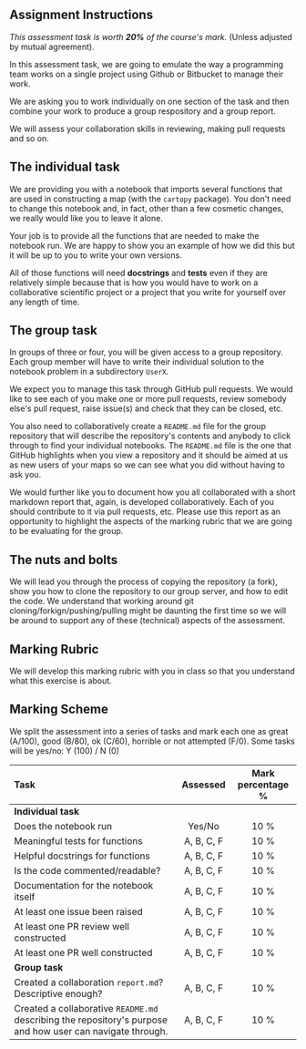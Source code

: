 ## Assignment Instructions

*This assessment task is worth **20%** of the course's mark.* (Unless adjusted by mutual agreement).

In this assessment task, we are going to emulate the way a programming team works
on a single project using Github or Bitbucket to manage their work.

We are asking you to work individually on one section of the task and then combine
your work to produce a group respository and a group report.

We will assess your collaboration skills in reviewing, making pull requests and so on.

## The individual task

We are providing you with a notebook that imports several functions that are used in 
constructing a map (with the `cartopy` package). You don't need to change this notebook
and, in fact, other than a few cosmetic changes, we really would like you to leave it alone.

Your job is to provide all the functions that are needed to make the notebook run. We are happy to
show you an example of how we did this but it will be up to you to write your own versions.

All of those functions will need **docstrings** and **tests** even if they are relatively 
simple because that is how you would have to work on a collaborative scientific project or
a project that you write for yourself over any length of time.

## The group task

In groups of three or four, you will be given access to a group repository. Each group member
will have to write their individual solution to the notebook problem in a subdirectory `UserX`. 

We expect you to manage this task through GitHub pull requests. We would like to see each of
you make one or more pull requests, review somebody else's pull request, raise issue(s) and 
check that they can be closed, etc.

You also need to collaboratively create a `README.md` file for the group repository that will
describe the repository's contents and anybody to click through to find your individual notebooks.
The `README.md` file is the one that GitHub highlights when you view a repository and it should be
aimed at us as new users of your maps so we can see what you did without having to ask you.

We would further like you to document how you all collaborated with a short markdown report 
that, again, is developed collaboratively. Each of you should contribute to it via pull requests, etc.
Please use this report as an opportunity to highlight the aspects of the marking rubric that we
are going to be evaluating for the group.

## The nuts and bolts

We will lead you through the process of copying the repository (a fork), show you how
to clone the repository to our group server, and how to edit the code. We understand
that working around git cloning/forkign/pushing/pulling might be daunting the first
time so we will be around to support any of these (technical) aspects of the assessment.

## Marking Rubric

We will develop this marking rubric with you in class so that you
understand what this exercise is about.


## Marking Scheme

We split the assessment into a series of tasks and mark each one
as great (A/100), good (B/80), ok (C/60), horrible or not attempted (F/0). 
Some tasks will be yes/no: Y (100) / N (0) 


| Task | Assessed | Mark percentage %|
|:-------------- |:-----------:|:-----:|
| **Individual task**                          |            |      |
| Does the notebook run                        | Yes/No     | 10 % |
| Meaningful tests for functions               | A, B, C, F | 10 % |
| Helpful docstrings for functions             | A, B, C, F | 10 % |
| Is the code commented/readable?              | A, B, C, F | 10 % |
| Documentation for the notebook itself        | A, B, C, F | 10 % |
| At least one issue been raised               | A, B, C, F | 10 % |
| At least one PR review well constructed      | A, B, C, F | 10 % |
| At least one PR well constructed             | A, B, C, F | 10 % |
| **Group task**                               |            |      |
| Created a collaboration `report.md`? Descriptive enough? | A, B, C, F | 10 % |
| Created a collaborative `README.md` describing the repository's purpose and how user can navigate through. | A, B, C, F | 10 % |


